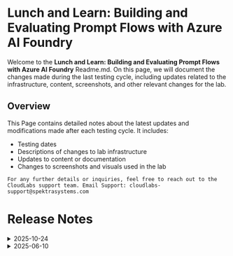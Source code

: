 
# Lunch and Learn: Building and Evaluating Prompt Flows with Azure AI Foundry

Welcome to the **Lunch and Learn: Building and Evaluating Prompt Flows with Azure AI Foundry** Readme.md. On this page, we will document the changes made during the last testing cycle, including updates related to the infrastructure, content, screenshots, and other relevant changes for the lab.

## Overview

This Page contains detailed notes about the latest updates and modifications made after each testing cycle. It includes:

- Testing dates
- Descriptions of changes to lab infrastructure
- Updates to content or documentation
- Changes to screenshots and visuals used in the lab

`For any further details or inquiries, feel free to reach out to the CloudLabs support team. Email Support: cloudlabs-support@spektrasystems.com`


# Release Notes

<details>
  <summary>2025-10-24</summary>

### Release Date: 2025-10-10

The lab is currently undergoing internal testing, and the final pointers will be added once the testing is completed.

</details>

<details>
  <summary>2025-06-10</summary>

### Release Date: 2025-06-10
  
- **Testing Date**: 2025-06-10

## Infrastructure Changes

- Changed the **gpt-4o** model version in **Lab 1: Task 2** as the existing was depreciated.

## Content Changes

- **Change**:
    - Accomodated the latest change with respect to Azure AI Foundry.
    - There were a few UI updates related to Azure OpenAI which were updated.
    - **Getting started page** was updated as per the latest UI changes.
    - Updated the Lab 2: Task 2 as per the latest UI changes in Azure AI Foundry

## Screenshot Updates

- **Change**: Updated Screenshots as per the lates UI changes.

## Validation

  NA

## Testing Notes

- **Test Validation Summary**: Validations are up to date as per the latest updates.

---
</details>

